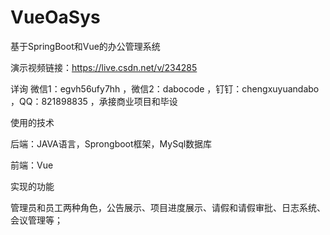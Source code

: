 # VueOaSys
基于SpringBoot和Vue的办公管理系统

演示视频链接：https://live.csdn.net/v/234285

详询 微信1：egvh56ufy7hh ，微信2：dabocode ，钉钉：chengxuyuandabo ，QQ：821898835 ，承接商业项目和毕设

使用的技术

后端：JAVA语言，Sprongboot框架，MySql数据库

前端：Vue

实现的功能

管理员和员工两种角色，公告展示、项目进度展示、请假和请假审批、日志系统、会议管理等；
